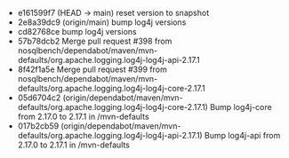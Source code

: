 - e161599f7 (HEAD -> main) reset version to snapshot
- 2e8a39dc9 (origin/main) bump log4j versions
- cd82768ce bump log4j versions
- 57b78dcb2 Merge pull request #398 from nosqlbench/dependabot/maven/mvn-defaults/org.apache.logging.log4j-log4j-api-2.17.1
- 8f42f1a5e Merge pull request #399 from nosqlbench/dependabot/maven/mvn-defaults/org.apache.logging.log4j-log4j-core-2.17.1
- 05d6704c2 (origin/dependabot/maven/mvn-defaults/org.apache.logging.log4j-log4j-core-2.17.1) Bump log4j-core from 2.17.0 to 2.17.1 in /mvn-defaults
- 017b2cb59 (origin/dependabot/maven/mvn-defaults/org.apache.logging.log4j-log4j-api-2.17.1) Bump log4j-api from 2.17.0 to 2.17.1 in /mvn-defaults
